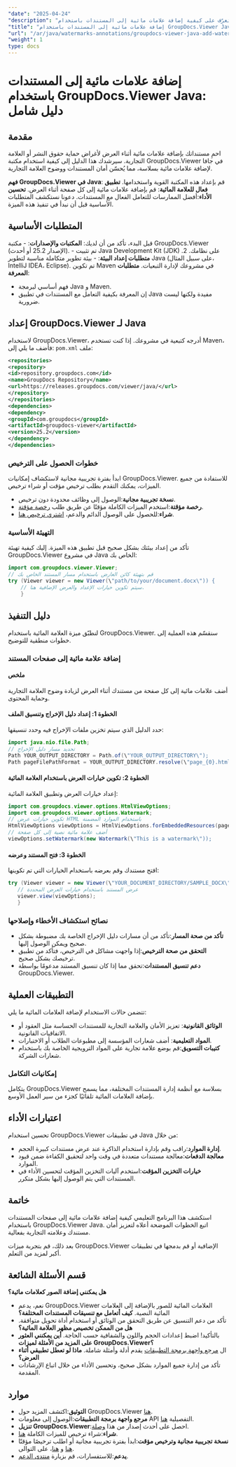 ```yaml
---
"date": "2025-04-24"
"description": "تعرّف على كيفية إضافة علامات مائية إلى المستندات باستخدام GroupDocs.Viewer في جافا. عزّز أمان المستندات وعلامتها التجارية من خلال هذا البرنامج التعليمي خطوة بخطوة."
"title": "إضافة علامات مائية إلى المستندات باستخدام GroupDocs.Viewer Java - دليل شامل"
"url": "/ar/java/watermarks-annotations/groupdocs-viewer-java-add-watermark-documents/"
"weight": 1
type: docs
---
```

# إضافة علامات مائية إلى المستندات باستخدام GroupDocs.Viewer Java: دليل شامل

## مقدمة

احمِ مستنداتك بإضافة علامات مائية أثناء العرض لأغراض حماية حقوق النشر أو العلامة التجارية. سيرشدك هذا الدليل إلى كيفية استخدام مكتبة GroupDocs.Viewer في جافا لإضافة علامات مائية بسلاسة، مما يُحسّن أمان المستندات ووضوح العلامة التجارية.

**فهم GroupDocs.Viewer في Java**: 
قم بإعداد هذه المكتبة القوية واستخدامها.
**تطبيق فعال للعلامة المائية**: 
قم بإضافة علامات مائية إلى كل صفحة أثناء العرض.
**تحسين الأداء**:أفضل الممارسات للتعامل الفعال مع المستندات.
دعونا نستكشف المتطلبات الأساسية قبل أن نبدأ في تنفيذ هذه الميزة.
## المتطلبات الأساسية
قبل البدء، تأكد من أن لديك:
**المكتبات والإصدارات**:
	- مكتبة GroupDocs.Viewer (الإصدار 25.2 أو أحدث).
	- تم تثبيت Java Development Kit (JDK) على نظامك. 
2. **متطلبات إعداد البيئة**:
	- بيئة تطوير متكاملة مناسبة لتطوير Java (على سبيل المثال، IntelliJ IDEA، Eclipse).
	تم تكوين Maven في مشروعك لإدارة التبعيات.
**متطلبات المعرفة**:
- فهم أساسي لبرمجة Java و Maven.
- إن المعرفة بكيفية التعامل مع المستندات في تطبيق Java مفيدة ولكنها ليست ضرورية.
## إعداد GroupDocs.Viewer لـ Java
لاستخدام GroupDocs.Viewer، أدرجه كتبعية في مشروعك. إذا كنت تستخدم Maven، فأضف ما يلي إلى: `pom.xml` ملف:
```xml
<repositories>
<repository>
<id>repository.groupdocs.com</id>
<name>GroupDocs Repository</name>
<url>https://releases.groupdocs.com/viewer/java/</url>
</repository>
</repositories>
<dependencies>
<dependency>
<groupId>com.groupdocs</groupId>
<artifactId>groupdocs-viewer</artifactId>
<version>25.2</version>
</dependency>
</dependencies>
```

### خطوات الحصول على الترخيص
ابدأ بفترة تجريبية مجانية لاستكشاف إمكانيات GroupDocs.Viewer. للاستفادة من جميع الميزات، يمكنك التقدم بطلب ترخيص مؤقت أو شراء ترخيص.
- **نسخة تجريبية مجانية**:الوصول إلى وظائف محدودة دون ترخيص.
- **رخصة مؤقتة**:استخدم الميزات الكاملة مؤقتًا عن طريق طلب [رخصة مؤقتة](https://purchase.groupdocs.com/temporary-license/).
- **شراء**:للحصول على الوصول الدائم والدعم، [اشتري ترخيص هنا](https://purchase.groupdocs.com/buy).
### التهيئة الأساسية
تأكد من إعداد بيئتك بشكل صحيح قبل تطبيق هذه الميزة. إليك كيفية تهيئة GroupDocs.Viewer في مشروع Java الخاص بك:
```java
import com.groupdocs.viewer.Viewer;
// قم بتهيئة كائن العارض باستخدام مسار المستند الخاص بك
try (Viewer viewer = new Viewer(\"path/to/your/document.docx\")) {
	// سيتم تكوين خيارات الإعداد والعرض الإضافية هنا.
	}
```

## دليل التنفيذ
لنطبّق ميزة العلامة المائية باستخدام GroupDocs.Viewer. سنقسّم هذه العملية إلى خطوات منطقية للتوضيح.
### إضافة علامة مائية إلى صفحات المستند
#### ملخص
أضف علامات مائية إلى كل صفحة من مستندك أثناء العرض لزيادة وضوح العلامة التجارية وحماية المحتوى.
#### الخطوة 1: إعداد دليل الإخراج وتنسيق الملف
حدد الدليل الذي سيتم تخزين ملفات الإخراج فيه وحدد تنسيقها:
```java
import java.nio.file.Path;
// تحديد مسار دليل الإخراج
Path YOUR_OUTPUT_DIRECTORY = Path.of(\"YOUR_OUTPUT_DIRECTORY\");
Path pageFilePathFormat = YOUR_OUTPUT_DIRECTORY.resolve(\"page_{0}.html\");
```
#### الخطوة 2: تكوين خيارات العرض باستخدام العلامة المائية
إعداد خيارات العرض وتطبيق العلامة المائية:
```java
import com.groupdocs.viewer.options.HtmlViewOptions;
import com.groupdocs.viewer.options.Watermark;
// تكوين خيارات عرض HTML باستخدام الموارد المضمنة
HtmlViewOptions viewOptions = HtmlViewOptions.forEmbeddedResources(pageFilePathFormat);
// أضف علامة مائية نصية إلى كل صفحة
viewOptions.setWatermark(new Watermark(\"This is a watermark\"));
```

#### الخطوة 3: فتح المستند وعرضه
افتح مستندك وقم بعرضه باستخدام الخيارات التي تم تكوينها:
```java
try (Viewer viewer = new Viewer(\"YOUR_DOCUMENT_DIRECTORY/SAMPLE_DOCX\")) {
   // عرض المستند باستخدام خيارات العرض المحددة
   viewer.view(viewOptions);
   }
```

### نصائح استكشاف الأخطاء وإصلاحها
- **تأكد من صحة المسار**:تأكد من أن مسارات دليل الإخراج الخاصة بك مضبوطة بشكل صحيح ويمكن الوصول إليها.
- **التحقق من صحة الترخيص**:إذا واجهت مشاكل في الترخيص، فتأكد من تطبيق ترخيصك بشكل صحيح.
- **دعم تنسيق المستندات**:تحقق مما إذا كان تنسيق المستند مدعومًا بواسطة GroupDocs.Viewer.
## التطبيقات العملية
تتضمن حالات الاستخدام لإضافة العلامات المائية ما يلي:
- **الوثائق القانونية**: 
تعزيز الأمان والعلامة التجارية للمستندات الحساسة مثل العقود أو الاتفاقيات القانونية.
- **المواد التعليمية**: 
أضف شعارات المؤسسة إلى مطبوعات الطلاب أو الاختبارات.
- **كتيبات التسويق**:قم بوضع علامة تجارية على المواد الترويجية الخاصة بك باستخدام شعارات الشركة.
### إمكانيات التكامل
يتكامل GroupDocs.Viewer بسلاسة مع أنظمة إدارة المستندات المختلفة، مما يسمح بإضافة العلامات المائية تلقائيًا كجزء من سير العمل الأوسع.
## اعتبارات الأداء
تحسين استخدام GroupDocs.Viewer في تطبيقات Java من خلال:
- **إدارة الموارد**:راقب وقم بإدارة استخدام الذاكرة عند عرض مستندات كبيرة الحجم.
- **معالجة الدفعات**:معالجة مستندات متعددة في وقت واحد لتحقيق الكفاءة ضمن قيود الموارد.
- **خيارات التخزين المؤقت**:استخدم آليات التخزين المؤقت لتحسين الأداء في المستندات التي يتم الوصول إليها بشكل متكرر.
## خاتمة
استكشف هذا البرنامج التعليمي كيفية إضافة علامات مائية إلى صفحات المستندات باستخدام GroupDocs.Viewer Java. اتبع الخطوات الموضحة أعلاه لتعزيز أمان مستندك وعلامته التجارية بفعالية.

بعد ذلك، قم بتجربة ميزات GroupDocs.Viewer الإضافية أو قم بدمجها في تطبيقات أكبر لمزيد من التعلم.
## قسم الأسئلة الشائعة
**هل يمكنني إضافة الصور كعلامات مائية؟**
- نعم، يدعم GroupDocs.Viewer العلامات المائية للصور بالإضافة إلى العلامات المائية النصية.
**كيف أتعامل مع تنسيقات المستندات المختلفة؟**
- تأكد من دعم التنسيق عن طريق التحقق من الوثائق أو استخدام أداة تحويل متوافقة.
**هل من الممكن تخصيص مظهر العلامة المائية؟**
- بالتأكيد! اضبط إعدادات الحجم واللون والشفافية حسب الحاجة.
**أين يمكنني العثور على المزيد من الأمثلة لميزات GroupDocs.Viewer؟**
- ال [مرجع واجهة برمجة التطبيقات](https://reference.groupdocs.com/viewer/java/) يقدم أدلة وأمثلة شاملة.
**ماذا لو تعطل تطبيقي أثناء العرض؟**
- تأكد من إدارة جميع الموارد بشكل صحيح، وتحسين الأداء من خلال اتباع الإرشادات المقدمة.

## موارد
- **التوثيق**:اكتشف المزيد حول GroupDocs.Viewer [هنا](https://docs.groupdocs.com/viewer/java/).
- **مرجع واجهة برمجة التطبيقات**:الوصول إلى معلومات API التفصيلية [هنا](https://reference.groupdocs.com/viewer/java/).
- **تنزيل GroupDocs.Viewer**:احصل على أحدث إصدار من هذا [وصلة](https://releases.groupdocs.com/viewer/java/).
- **شراء**:شراء ترخيص للميزات الكاملة [هنا](https://purchase.groupdocs.com/buy).
- **نسخة تجريبية مجانية وترخيص مؤقت**:ابدأ بفترة تجريبية مجانية أو اطلب ترخيصًا مؤقتًا [هنا](https://releases.groupdocs.com/viewer/java/) و [هنا](https://purchase.groupdocs.com/temporary-license/)، على التوالى.
- **يدعم**:للاستفسارات، قم بزيارة [منتدى الدعم](https://forum.groupdocs.com/viewer/).